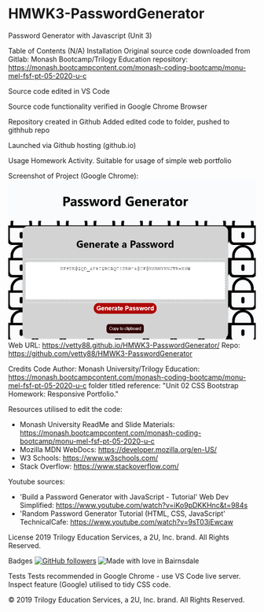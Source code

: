 # HMWK3-PasswordGenerator
Password Generator with Javascript 
(Unit 3)

Table of Contents (N/A)
Installation
Original source code downloaded from Gitlab: Monash Bootcamp/Trilogy Education repository: https://monash.bootcampcontent.com/monash-coding-bootcamp/monu-mel-fsf-pt-05-2020-u-c

Source code edited in VS Code

Source code functionality verified in Google Chrome Browser

Repository created in Github Added edited code to folder, pushed to githhub repo

Launched via Github hosting (github.io)

Usage
Homework Activity. Suitable for usage of simple web portfolio

Screenshot of Project (Google Chrome): 
![Screenshot](./screen.PNG?raw=true)
Web URL: https://vetty88.github.io/HMWK3-PasswordGenerator/
Repo: https://github.com/vetty88/HMWK3-PasswordGenerator


Credits
Code Author: Monash University/Trilogy Education: https://monash.bootcampcontent.com/monash-coding-bootcamp/monu-mel-fsf-pt-05-2020-u-c folder titled reference: "Unit 02 CSS Bootstrap Homework: Responsive Portfolio."

Resources utilised to edit the code: 
* Monash University ReadMe and Slide Materials: https://monash.bootcampcontent.com/monash-coding-bootcamp/monu-mel-fsf-pt-05-2020-u-c 
* Mozilla MDN WebDocs: https://developer.mozilla.org/en-US/ 
* W3 Schools: https://www.w3schools.com/
* Stack Overflow: https://www.stackoverflow.com/

Youtube sources: 
* 'Build a Password Generator with JavaScript - Tutorial' Web Dev Simplified: https://www.youtube.com/watch?v=iKo9pDKKHnc&t=984s
* 'Random Password Generator Tutorial (HTML, CSS, JavaScript' TechnicalCafe: https://www.youtube.com/watch?v=9sT03jEwcaw

License
2019 Trilogy Education Services, a 2U, Inc. brand. All Rights Reserved.

Badges
[![GitHub followers](https://img.shields.io/github/followers/Naereen.svg?style=social&label=Follow&maxAge=2592000)](https://github.com/Naereen?tab=followers)
![Made with love in Bairnsdale ](https://madewithlove.now.sh/au?heart=true&template=plastic&text=Bairnsdale+)

Tests
Tests recommended in Google Chrome - use VS Code live server. Inspect feature (Google) utilised to tidy CSS code.


© 2019 Trilogy Education Services, a 2U, Inc. brand. All Rights Reserved.
